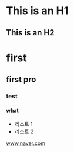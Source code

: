 This is an H1
=======================
This is an H2
-----------------------
# first
## first pro 
### test
#### what
- 리스트 1
- 리스트 2


www.naver.com
